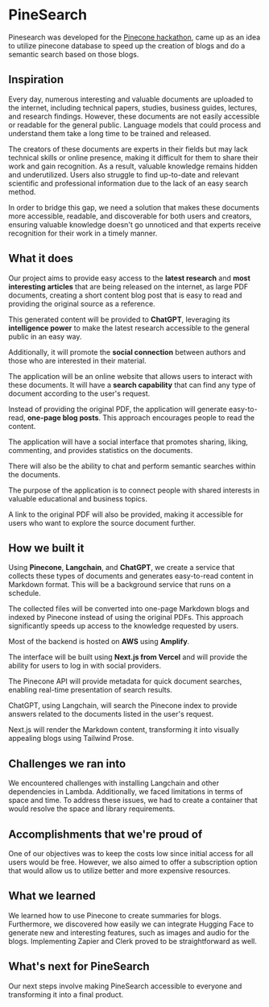 # PineSearch

Pinesearch was developed for the [Pinecone hackathon](https://devpost.com/software/pinesearch), came up as an idea to utilize pinecone database to speed up the creation of blogs and do a semantic search based on those blogs.

## Inspiration

Every day, numerous interesting and valuable documents are uploaded to the internet, including technical papers, studies, business guides, lectures, and research findings. However, these documents are not easily accessible or readable for the general public. Language models that could process and understand them take a long time to be trained and released.

The creators of these documents are experts in their fields but may lack technical skills or online presence, making it difficult for them to share their work and gain recognition. As a result, valuable knowledge remains hidden and underutilized. Users also struggle to find up-to-date and relevant scientific and professional information due to the lack of an easy search method.

In order to bridge this gap, we need a solution that makes these documents more accessible, readable, and discoverable for both users and creators, ensuring valuable knowledge doesn't go unnoticed and that experts receive recognition for their work in a timely manner.

## What it does

Our project aims to provide easy access to the **latest research** and **most interesting articles** that are being released on the internet, as large PDF documents, creating a short content blog post that is easy to read and providing the original source as a reference.

This generated content will be provided to **ChatGPT**, leveraging its **intelligence power** to make the latest research accessible to the general public in an easy way.

Additionally, it will promote the **social connection** between authors and those who are interested in their material.

The application will be an online website that allows users to interact with these documents. It will have a **search capability** that can find any type of document according to the user's request.

Instead of providing the original PDF, the application will generate easy-to-read, **one-page blog posts**. This approach encourages people to read the content.

The application will have a social interface that promotes sharing, liking, commenting, and provides statistics on the documents.

There will also be the ability to chat and perform semantic searches within the documents.

The purpose of the application is to connect people with shared interests in valuable educational and business topics.

A link to the original PDF will also be provided, making it accessible for users who want to explore the source document further.

## How we built it

Using **Pinecone**, **Langchain**, and **ChatGPT**, we create a service that collects these types of documents and generates easy-to-read content in Markdown format. This will be a background service that runs on a schedule.

The collected files will be converted into one-page Markdown blogs and indexed by Pinecone instead of using the original PDFs. This approach significantly speeds up access to the knowledge requested by users.

Most of the backend is hosted on **AWS** using **Amplify**.

The interface will be built using **Next.js from Vercel** and will provide the ability for users to log in with social providers.

The Pinecone API will provide metadata for quick document searches, enabling real-time presentation of search results.

ChatGPT, using Langchain, will search the Pinecone index to provide answers related to the documents listed in the user's request.

Next.js will render the Markdown content, transforming it into visually appealing blogs using Tailwind Prose.

## Challenges we ran into

We encountered challenges with installing Langchain and other dependencies in Lambda. Additionally, we faced limitations in terms of space and time. To address these issues, we had to create a container that would resolve the space and library requirements.

## Accomplishments that we're proud of

One of our objectives was to keep the costs low since initial access for all users would be free. However, we also aimed to offer a subscription option that would allow us to utilize better and more expensive resources.

## What we learned

We learned how to use Pinecone to create summaries for blogs. Furthermore, we discovered how easily we can integrate Hugging Face to generate new and interesting features, such as images and audio for the blogs. Implementing Zapier and Clerk proved to be straightforward as well.

## What's next for PineSearch

Our next steps involve making PineSearch accessible to everyone and transforming it into a final product.
